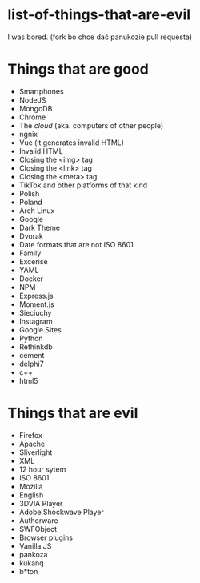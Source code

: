 # list-of-things-that-are-evil
I was bored. (fork bo chce dać panukozie pull requesta)


# Things that are good
- Smartphones
- NodeJS
- MongoDB
- Chrome
- The *cloud* (aka. computers of other people)
- ngnix
- Vue (it generates invalid HTML)
- Invalid HTML
- Closing the \<img\> tag
- Closing the \<link\> tag
- Closing the \<meta\> tag
- TikTok and other platforms of that kind
- Polish
- Poland
- Arch Linux
- Google
- Dark Theme
- Dvorak
- Date formats that are not ISO 8601
- Family
- Excerise
- YAML
- Docker
- NPM
- Express.js
- Moment.js
- Sieciuchy
- Instagram
- Google Sites
- Python
- Rethinkdb
- cement
- delphi7
- c++
- html5

# Things that are evil
- Firefox
- Apache
- Sliverlight
- XML
- 12 hour sytem
- ISO 8601
- Mozilla
- English
- 3DVIA Player
- Adobe Shockwave Player
- Authorware
- SWFObject
- Browser plugins
- Vanilla JS
- pankoza
- kukanq
- b*ton
